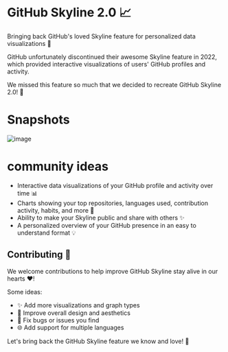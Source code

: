 # GitHub Skyline 2.0 📈

Bringing back GitHub's loved Skyline feature for personalized data visualizations 🌄

GitHub unfortunately discontinued their awesome Skyline feature in 2022, which provided interactive visualizations of users' GitHub profiles and activity. 

We missed this feature so much that we decided to recreate GitHub Skyline 2.0! 🥳

# Snapshots 
![image](https://github.com/Chetan-KK/github-skyline2.0/assets/75563673/f37e6bea-f860-46a1-a4a2-8f2803806b36)


# community ideas

- Interactive data visualizations of your GitHub profile and activity over time 📊
- Charts showing your top repositories, languages used, contribution activity, habits, and more 🔢
- Ability to make your Skyline public and share with others ✨
- A personalized overview of your GitHub presence in an easy to understand format 💡

## Contributing 🤝

We welcome contributions to help improve GitHub Skyline stay alive in our hearts ♥! 

Some ideas:

- ✨ Add more visualizations and graph types 
- 🎨 Improve overall design and aesthetics
- 🐛 Fix bugs or issues you find
- 🌐 Add support for multiple languages

Let's bring back the GitHub Skyline feature we know and love! 💖


